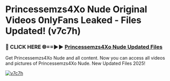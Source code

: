 # Princessemzs4Xo Nude Original Videos 0nlyFans Leaked - Files Updated! (v7c7h)

<h3>🔴 CLICK HERE 🌐==►► <a href="https://tinyurl.com/4mcuefdz" rel="nofollow">Princessemzs4Xo Nude Updated Files</a></h3>

Get Princessemzs4Xo Nude and all content. Now you can access all videos and pictures of Princessemzs4Xo Nude. New Updated Files 2025!

[![v7c7h](https://i.imgur.com/StAQSOY.gif)](https://tinyurl.com/4mcuefdz)
